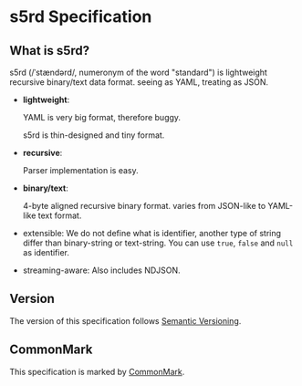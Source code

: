 # s5rd Specification

## What is s5rd?

s5rd (/ˈstændərd/, numeronym of the word "standard")
is lightweight recursive binary/text data format.
seeing as YAML, treating as JSON.

- **lightweight**:

  YAML is very big format, therefore buggy.

  s5rd is thin-designed and tiny format.

- **recursive**:

  Parser implementation is easy.

- **binary/text**:

  4-byte aligned recursive binary format.
  varies from JSON-like to YAML-like text format.

- extensible: We do not define what is identifier,
  another type of string differ than binary-string or text-string.
  You can use `true`, `false` and `null` as identifier.

- streaming-aware: Also includes NDJSON.

## Version

The version of this specification follows
[Semantic Versioning](https://semver.org/).

## CommonMark

This specification is marked by [CommonMark](https://commonmark.org/).
